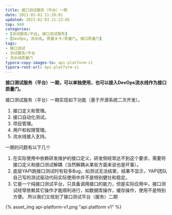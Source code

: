 ```yaml
---
title: 接口测试服务（平台）一期
date: 2021-03-01 21:20:01
updated: 2022-02-03 21:23:05
top: 940
categories: 
- [测试服务/平台, 接口测试服务]
- [DevOps, 流水线, 质量关卡/质量门, 接口质量门]
tags:
- 接口测试
- 测试服务/平台
- 流水线质量门
typora-copy-images-to: api-platform-v1
typora-root-url: api-platform-v1
---
```


**接口测试服务（平台）一期，可以单独使用，也可以接入DevOps流水线作为接口质量门。**

接口测试服务（平台）一期实现如下功能（基于开源系统二次开发）。
1. 接口定义和管理。
2. 接口自动化测试。
3. 项目管理。
4. 用户和权限管理。
5. 流水线接入支持。

一期的问题有以下几个
1. 在实际使用中依赖研发维护的接口定义，研发侧经常达不到这个要求，需要将接口定义和接口测试解耦（当然解耦从某些方面来说也是坏事）。
2. 底层YAPI跑接口测试时有较多Bug，如测试无法结束，结果不显示，YAPI团队自己写的测试驱动代码实际使用中并不是特别健壮和稳定。
3. 它是一个纯接口测试平台，只具备调用接口的能力，但是实际应用中，接口测试经常依赖其它操作才能顺利进行，如数据库操作，缓存操作，使用不是特别方便。
所以我们又规划了接口测试平台（服务）二期

{% asset_img api-platform-v1.png "api platform v1" %}